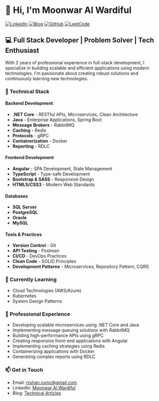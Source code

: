 # 👋 Hi, I'm Moonwar Al Wardiful

[![LinkedIn](https://img.shields.io/badge/LinkedIn-0077B5?style=for-the-badge&logo=linkedin&logoColor=white)](https://linkedin.com/in/moonwar)
[![Blog](https://img.shields.io/badge/Blog-FF5722?style=for-the-badge&logo=blogger&logoColor=white)](https://moonwarnishan.blogspot.com/)
[![GitHub](https://img.shields.io/badge/GitHub-100000?style=for-the-badge&logo=github&logoColor=white)](https://github.com/moonwarnishan)
[![LeetCode](https://img.shields.io/badge/LeetCode-FFA116?style=for-the-badge&logo=LeetCode&logoColor=black)](https://leetcode.com/moonwar)

## 💻 Full Stack Developer | Problem Solver | Tech Enthusiast

With 2 years of professional experience in full-stack development, I specialize in building scalable and efficient applications using modern technologies. I'm passionate about creating robust solutions and continuously learning new technologies.

### 🔧 Technical Stack

#### Backend Development
- **.NET Core** - RESTful APIs, Microservices, Clean Architecture
- **Java** - Enterprise Applications, Spring Boot
- **Message Brokers** - RabbitMQ
- **Caching** - Redis
- **Protocols** - gRPC
- **Containerization** - Docker
- **Reporting** - RDLC

#### Frontend Development
- **Angular** - SPA Development, State Management
- **TypeScript** - Type-safe Development
- **Bootstrap & SASS** - Responsive Design
- **HTML5/CSS3** - Modern Web Standards

#### Databases
- **SQL Server**
- **PostgreSQL**
- **Oracle**
- **MySQL**

#### Tools & Practices
- **Version Control** - Git
- **API Testing** - Postman
- **CI/CD** - DevOps Practices
- **Clean Code** - SOLID Principles
- **Development Patterns** - Microservices, Repository Pattern, CQRS

### 🌱 Currently Learning
- Cloud Technologies (AWS/Azure)
- Kubernetes
- System Design Patterns

### 💼 Professional Experience
- Developing scalable microservices using .NET Core and Java
- Implementing message queuing solutions with RabbitMQ
- Building high-performance APIs using gRPC
- Creating responsive front-end applications with Angular
- Implementing caching strategies using Redis
- Containerizing applications with Docker
- Generating complex reports using RDLC

### 📫 Get in Touch
- Email: nishan.rumc@gmail.com
- LinkedIn: [Moonwar Al Wardiful](https://linkedin.com/in/moonwar)
- Blog: [Technical Articles](https://moonwarnishan.blogspot.com/)


